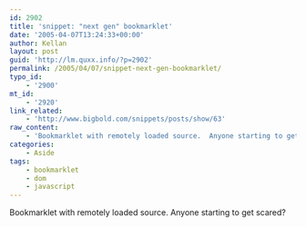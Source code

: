 ```yaml
---
id: 2902
title: 'snippet: "next gen" bookmarklet'
date: '2005-04-07T13:24:33+00:00'
author: Kellan
layout: post
guid: 'http://lm.quxx.info/?p=2902'
permalink: /2005/04/07/snippet-next-gen-bookmarklet/
typo_id:
    - '2900'
mt_id:
    - '2920'
link_related:
    - 'http://www.bigbold.com/snippets/posts/show/63'
raw_content:
    - 'Bookmarklet with remotely loaded source.  Anyone starting to get scared?'
categories:
    - Aside
tags:
    - bookmarklet
    - dom
    - javascript
---
```


Bookmarklet with remotely loaded source. Anyone starting to get scared?